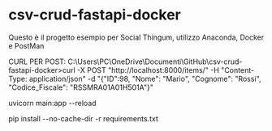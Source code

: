 # csv-crud-fastapi-docker

Questo è il progetto esempio per Social Thingum, utilizzo Anaconda, Docker e PostMan 

CURL PER POST:
C:\Users\PC\OneDrive\Documenti\GitHub\csv-crud-fastapi-docker>curl -X POST "http://localhost:8000/items/" -H "Content-Type: application/json" -d "{\"ID\":98, \"Nome\": \"Mario\", \"Cognome\": \"Rossi\", \"Codice_Fiscale\": \"RSSMRA01A01H501A\"}"

uvicorn main:app --reload   

pip install --no-cache-dir -r requirements.txt
